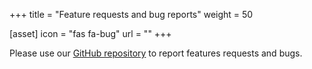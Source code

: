 +++
title = "Feature requests and bug reports"
weight = 50

[asset]
  icon = "fas fa-bug"
  url = ""
+++

Please use our [GitHub repository](https://github.com/eclipse-theia/theia-cloud) to report features requests and bugs.
